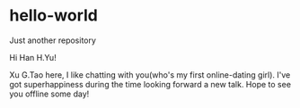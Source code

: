# hello-world
Just another repository

Hi Han H.Yu!

Xu G.Tao here, I like chatting with you(who's my first online-dating girl). 
I've got superhappiness during the time looking forward a new talk.
Hope to see you offline some day!
